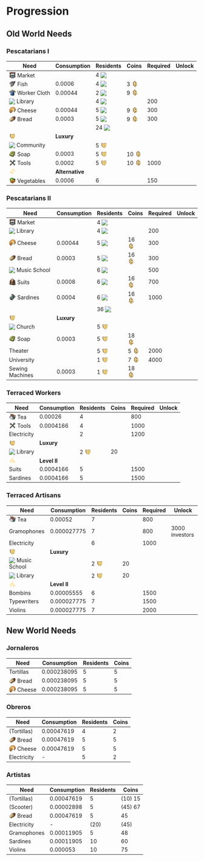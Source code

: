 # Progression

<style>
  img.icon {
    vertical-align: text-bottom;
    width: 18px;
  }
</style>

## Old World Needs

### Pescatarians I

Need | Consumption | Residents | Coins | Required | Unlock
--- | --- | --- | --- | --- | ---
<img src="./icons/icon_market.png" class="icon"/> Market | | 4 <img src="../mods/addon-pescatarians/data/ui/jakob/icon_pescatarian_workforce.png" class="icon" />
<img src="./icons/icon_fish.png" class="icon"/> Fish | 0.0006 | 4  <img src="../mods/addon-pescatarians/data/ui/jakob/icon_pescatarian_workforce.png" class="icon" /> | 3 <img src="./icons/icon_coins.png" class="icon"/>
<img src="./icons/icon_cloth.png" class="icon"/> Worker Cloth | 0.00044 | 2  <img src="../mods/addon-pescatarians/data/ui/jakob/icon_pescatarian_workforce.png" class="icon" /> | 9 <img src="./icons/icon_coins.png" class="icon"/>
<img src="../mods/addon-pescatarians/data/ui/jakob/icon_library.png" class="icon"/> Library | | 4  <img src="../mods/addon-pescatarians/data/ui/jakob/icon_pescatarian_workforce.png" class="icon" /> | | 200
<img src="./icons/icon_cheese.png" class="icon"/> Cheese | 0.00044 | 5 <img src="../mods/addon-pescatarians/data/ui/jakob/icon_pescatarian_workforce.png" class="icon" /> | 9 <img src="./icons/icon_coins.png" class="icon"/> | 300
<img src="./icons/icon_bread.png" class="icon"/> Bread | 0.0003 | 5 <img src="../mods/addon-pescatarians/data/ui/jakob/icon_pescatarian_workforce.png" class="icon" /> | 9 <img src="./icons/icon_coins.png" class="icon"/> | 300
| | | 24 <img src="../mods/addon-pescatarians/data/ui/jakob/icon_pescatarian_workforce.png" class="icon" />
<img src="./icons/icon_happiness_20.png" class="icon" /> | **Luxury** | | | |
<img src="../mods/addon-pescatarians/data/ui/jakob/icon_pescatarian_church.png" class="icon" /> Community | | 5 <img src="./icons/icon_happiness_20.png" class="icon" />
<img src="../shared/production-olive-soap-jakob/data/ui/jakob/icon_olive_soap.png" class="icon" /> Soap | 0.0003 | 5 <img src="./icons/icon_happiness_20.png" class="icon" /> | 10 <img src="./icons/icon_coins.png" class="icon"/>
<img src="./icons/icon_tools_16.png" class="icon" /> Tools | 0.0002 | 5 <img src="./icons/icon_happiness_20.png" class="icon" /> | 10 <img src="./icons/icon_coins.png" class="icon"/> | 1000
<img src="./icons/icon_alternative_20.png" class="icon" /> | **Alternative** | | | |
<img src="./icons/icon_vegetables.png" class="icon" /> Vegetables | 0.0006 | 6 | | 150 |


### Pescatarians II

Need | Consumption | Residents | Coins | Required | Unlock
--- | --- | --- | --- | --- | ---
<img src="./icons/icon_market.png" class="icon"/> Market | | 4  <img src="../mods/addon-pescatarians/data/ui/jakob/icon_pescatarian_workforce.png" class="icon" />
<img src="../mods/addon-pescatarians/data/ui/jakob/icon_library.png" class="icon" /> Library | | 4  <img src="../mods/addon-pescatarians/data/ui/jakob/icon_pescatarian_workforce.png" class="icon" /> | | 200
<img src="./icons/icon_cheese.png" class="icon"/> Cheese | 0.00044 | 5 <img src="../mods/addon-pescatarians/data/ui/jakob/icon_pescatarian_workforce.png" class="icon" /> | 16 <img src="./icons/icon_coins.png" class="icon"/> | 300
<img src="./icons/icon_bread.png" class="icon"/> Bread | 0.0003 | 5 <img src="../mods/addon-pescatarians/data/ui/jakob/icon_pescatarian_workforce.png" class="icon" /> | 16 <img src="./icons/icon_coins.png" class="icon"/> | 300
<img src="../mods/addon-pescatarians/data/ui/jakob/icon_music_school.png" class="icon" /> Music School | | 6 <img src="../mods/addon-pescatarians/data/ui/jakob/icon_pescatarian_workforce.png" class="icon" /> | | 500
<img src="./icons/icon_suits.png" class="icon" /> Suits | 0.0008 | 6 <img src="../mods/addon-pescatarians/data/ui/jakob/icon_pescatarian_workforce.png" class="icon" /> | 16 <img src="./icons/icon_coins.png" class="icon"/> | 700
<img src="./icons/icon_fish_16.png" class="icon" /> Sardines | 0.0004 | 6 <img src="../mods/addon-pescatarians/data/ui/jakob/icon_pescatarian_workforce.png" class="icon" /> | 16 <img src="./icons/icon_coins.png" class="icon"/> | 1000
| | | 36 <img src="../mods/addon-pescatarians/data/ui/jakob/icon_pescatarian_workforce.png" class="icon" />
<img src="./icons/icon_happiness_20.png" class="icon" /> | **Luxury** | | | |
<img src="../mods/addon-pescatarians/data/ui/jakob/icon_pescatarian_church.png" class="icon" /> Church | | 5 <img src="./icons/icon_happiness_20.png" class="icon" />
<img src="../shared/production-olive-soap-jakob/data/ui/jakob/icon_olive_soap.png" class="icon" /> Soap | 0.0003 | 5 <img src="./icons/icon_happiness_20.png" class="icon" /> | 18 <img src="./icons/icon_coins.png" class="icon"/>
Theater | | 5 <img src="./icons/icon_happiness_20.png" class="icon" /> | 5 <img src="./icons/icon_coins.png" class="icon"/> | 2000
University | | 1 <img src="./icons/icon_happiness_20.png" class="icon" /> | 7 <img src="./icons/icon_coins.png" class="icon"/> | 4000
Sewing Machines | 0.0003 | 1 <img src="./icons/icon_happiness_20.png" class="icon" /> | 18 <img src="./icons/icon_coins.png" class="icon"/>

### Terraced Workers

Need | Consumption | Residents | Coins | Required | Unlock
--- | --- | --- | --- | --- | ---
<img src="./icons/icon_tea.png" class="icon" /> Tea | 0.00026 | 4 | | 800
<img src="./icons/icon_tools_16.png" class="icon" /> Tools | 0.0004166 | 4 | | 1000
Electricity | | 2 | | 1200 |
<img src="./icons/icon_happiness_20.png" class="icon" /> | **Luxury** | | | |
<img src="../mods/addon-pescatarians/data/ui/jakob/icon_library.png" class="icon" /> Library | | 2 <img src="./icons/icon_happiness_20.png" class="icon" /> | 20
<img src="./icons/icon_level2.png" class="icon" /> | **Level II** | | | |
Suits | 0.0004166 | 5 | | 1500
Sardines | 0.0004166 | 5 | | 1500

### Terraced Artisans

Need | Consumption | Residents | Coins | Required | Unlock
--- | --- | --- | --- | --- | ---
<img src="./icons/icon_tea.png" class="icon" /> Tea | 0.00052 | 7 | | 800
Gramophones | 0.000027775 | 7 | | 800 | 3000 investors
Electricity | | 6 | | 1000 |
<img src="./icons/icon_happiness_20.png" class="icon" /> | **Luxury** | | | |
<img src="../mods/addon-pescatarians/data/ui/jakob/icon_music_school.png" class="icon" /> Music School | | 2 <img src="./icons/icon_happiness_20.png" class="icon" /> | 20
<img src="../mods/addon-pescatarians/data/ui/jakob/icon_library.png" class="icon" /> Library | | 2 <img src="./icons/icon_happiness_20.png" class="icon" /> | 20
<img src="./icons/icon_level2.png" class="icon" /> | **Level II** | | | |
Bombins | 0.00005555 | 6 | | 1500
Typewriters | 0.000027775 | 7 | | 1500
Violins | 0.000027775 | 7 | | 2000

## New World Needs

### Jornaleros

Need | Consumption | Residents | Coins
--- | --- | --- | ---
Tortillas | 0.000238095 | 5 | 5
<img src="./icons/icon_bread.png" class="icon"/> Bread | 0.000238095 | 5 | 5
<img src="./icons/icon_cheese.png" class="icon"/> Cheese | 0.000238095 | 5 | 5

### Obreros

Need | Consumption | Residents | Coins
--- | --- | --- | ---
(Tortillas) | 0.00047619 | 4 | 2
<img src="./icons/icon_bread.png" class="icon"/> Bread | 0.00047619 | 5 | 5
<img src="./icons/icon_cheese.png" class="icon"/> Cheese | 0.00047619 | 5 | 5
Electricity | - | 5 | 2

### Artistas

Need | Consumption | Residents | Coins
--- | --- | --- | ---
(Tortillas) | 0.00047619 | 5 | (10) 15
(Scooter) | 0.00002898 | 5 | (45) 67
<img src="./icons/icon_bread.png" class="icon"/> Bread | 0.00047619 | 5 | 45
Electricity | - | (20) | (45)
Gramophones | 0.00011905  | 5 | 48
Sardines | 0.00011905 | 10 | 60
Violins | 0.000053 | 10 | 75